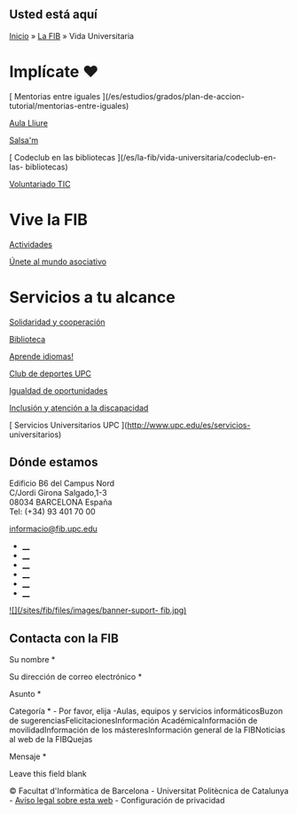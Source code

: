 ## Usted está aquí

[Inicio](/es) » [La FIB](/es/la-fib) » Vida Universitaria

# Implícate ❤

[](/es/estudios/grados/plan-de-accion-tutorial/mentorias-entre-iguales)

[ Mentorias entre iguales ](/es/estudios/grados/plan-de-accion-
tutorial/mentorias-entre-iguales)

[](/es/estudios/grados/plan-de-accion-tutorial/aula-lliure)

[ Aula Lliure ](/es/estudios/grados/plan-de-accion-tutorial/aula-lliure)

[](/es/la-fib/vida-universitaria/salsam)

[ Salsa'm ](/es/la-fib/vida-universitaria/salsam)

[](/es/la-fib/vida-universitaria/codeclub-en-las-bibliotecas)

[ Codeclub en las bibliotecas ](/es/la-fib/vida-universitaria/codeclub-en-las-
bibliotecas)

[](/es/la-fib/vida-universitaria/voluntariado-tic-ccd)

[ Voluntariado TIC ](/es/la-fib/vida-universitaria/voluntariado-tic-ccd)

# Vive la FIB

[](/es/la-fib/vida-universitaria/actividades)

[ Actividades ](/es/la-fib/vida-universitaria/actividades)

[](/es/la-fib/vida-universitaria/asociaciones)

[ Únete al mundo asociativo ](/es/la-fib/vida-universitaria/asociaciones)

# Servicios a tu alcance

[](https://www.upc.edu/ccd/es)

[ Solidaridad y cooperación ](https://www.upc.edu/ccd/es)

[](/es/la-fib/espacios/biblioteca-rector-gabriel-ferrate)

[ Biblioteca ](/es/la-fib/espacios/biblioteca-rector-gabriel-ferrate)

[](https://www.upc.edu/slt/es?set_language=es)

[ Aprende idiomas! ](https://www.upc.edu/slt/es?set_language=es)

[](http://www.upc.edu/esports)

[ Club de deportes UPC ](http://www.upc.edu/esports)

[](https://igualtat.upc.edu/ca)

[ Igualdad de oportunidades ](https://igualtat.upc.edu/ca)

[](https://inclusio.upc.edu/ca)

[ Inclusión y atención a la discapacidad ](https://inclusio.upc.edu/ca)

[](http://www.upc.edu/es/servicios-universitarios)

[ Servicios Universitarios UPC ](http://www.upc.edu/es/servicios-
universitarios)

## Dónde estamos

Edificio B6 del Campus Nord  
C/Jordi Girona Salgado,1-3  
08034 BARCELONA España  
Tel: (+34) 93 401 70 00

[informacio@fib.upc.edu](mailto:informacio@fib.upc.edu)

  * [__](/es/noticies/rss.rss)
  * [__](https://www.facebook.com/fib.upc)
  * [__](https://twitter.com/fib_upc)
  * [__](https://www.flickr.com/photos/fib-upc/albums)
  * [__](https://www.youtube.com/user/mediafib)
  * [__](https://www.instagram.com/fib.upc/)

[![](/sites/fib/files/images/banner-suport-
fib.jpg)](http://suport.fib.upc.edu)

## Contacta con la FIB

Su nombre *

Su dirección de correo electrónico *

Asunto *

Categoría * \- Por favor, elija -Aulas, equipos y servicios informáticosBuzon
de sugerenciasFelicitacionesInformación AcadémicaInformación de
movilidadInformación de los másteresInformación general de la FIBNoticias al
web de la FIBQuejas

Mensaje *

Leave this field blank

© Facultat d'Informàtica de Barcelona - Universitat Politècnica de Catalunya -
[Avíso legal sobre esta web](/es/aviso-legal-sobre-esta-web) \- Configuración
de privacidad

